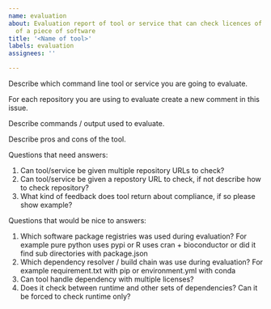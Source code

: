 ```yaml
---
name: evaluation
about: Evaluation report of tool or service that can check licences of dependencies
  of a piece of software
title: '<Name of tool>'
labels: evaluation
assignees: ''

---
```


Describe which command line tool or service you are going to evaluate.

For each repository you are using to evaluate create a new comment in this issue.

Describe commands / output used to evaluate.

Describe pros and cons of the tool.

Questions that need answers:
1. Can tool/service be given multiple repository URLs to check?
1. Can tool/service be given a repostory URL to check, if not describe how to check repository?
1. What kind of feedback does tool return about compliance, if so please show example?

Questions that would be nice to answers:
1. Which software package registries was used during evaluation? For example pure python uses pypi or R uses cran + bioconductor or did it find sub directories with package.json
1. Which dependency resolver / build chain was use during evaluation? For example requirement.txt with pip or environment.yml with conda
1. Can tool handle dependency with multiple licenses?
1. Does it check between runtime and other sets of dependencies? Can it be forced to check runtime only?
